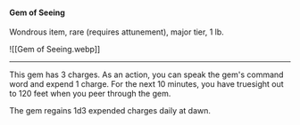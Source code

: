 #### Gem of Seeing

Wondrous item, rare (requires attunement), major tier, 1 lb.

![[Gem of Seeing.webp]]

---

This gem has 3 charges. As an action, you can speak the gem's command word and expend 1 charge. For the next 10 minutes, you have truesight out to 120 feet when you peer through the gem.

The gem regains 1d3 expended charges daily at dawn.